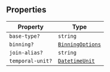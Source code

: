 ## Properties

| Property | Type |
| ------ | ------ |
| <a id="base-type"></a> `base-type?` | `string` |
| <a id="binning"></a> `binning?` | [`BinningOptions`](BinningOptions.md) |
| <a id="join-alias"></a> `join-alias?` | `string` |
| <a id="temporal-unit"></a> `temporal-unit?` | [`DatetimeUnit`](DatetimeUnit.md) |
